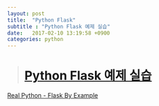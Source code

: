 ```yaml
---
layout: post
title:  "Python Flask"
subtitle : "Python Flask 예제 실습"
date:   2017-02-10 13:19:58 +0900
categories: python
---
```

> # [Python Flask 예제 실습]( https://moon-j-h.github.io/python-flash/)

[Real Python - Flask By Example](https://realpython.com/blog/python/flask-by-example-part-1-project-setup/)



